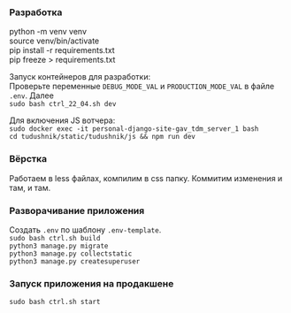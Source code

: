 ### Разработка

python -m venv venv  
source venv/bin/activate  
pip install -r requirements.txt  
pip freeze > requirements.txt

Запуск контейнеров для разработки:  
Проверьте переменные `DEBUG_MODE_VAL` и `PRODUCTION_MODE_VAL` в файле `.env`. Далее   
`sudo bash ctrl_22_04.sh dev`

Для включения JS вотчера:  
`sudo docker exec -it personal-django-site-gav_tdm_server_1 bash`  
`cd tudushnik/static/tudushnik/js && npm run dev`


### Вёрстка
Работаем в less файлах, компилим в css папку.
Коммитим изменения и там, и там.


### Разворачивание приложения
Создать `.env` по шаблону `.env-template`.    
`sudo bash ctrl.sh build`   
`python3 manage.py migrate `   
`python3 manage.py collectstatic `   
`python3 manage.py createsuperuser`    
  

### Запуск приложения на продакшене
`sudo bash ctrl.sh start`  



